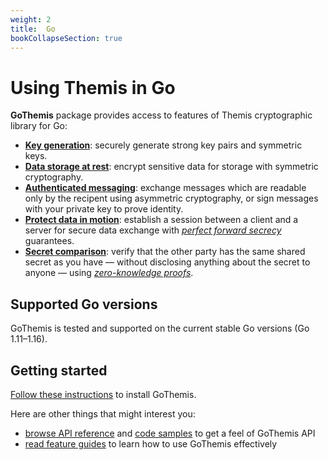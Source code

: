 ```yaml
---
weight: 2
title:  Go
bookCollapseSection: true
---
```


# Using Themis in Go

**GoThemis** package provides access to features of Themis cryptographic library for Go:

- **[Key generation](features/#key-generation)**:
  securely generate strong key pairs and symmetric keys.
- **[Data storage at rest](features/#secure-cell)**:
  encrypt sensitive data for storage with symmetric cryptography.
- **[Authenticated messaging](features/#secure-message)**:
  exchange messages which are readable only by the recipent using asymmetric cryptography,
  or sign messages with your private key to prove identity.
- **[Protect data in motion](features/#secure-session)**:
  establish a session between a client and a server for secure data exchange
  with _[perfect forward secrecy](https://en.wikipedia.org/wiki/Forward_secrecy)_ guarantees.
- **[Secret comparison](features/#secure-comparator)**:
  verify that the other party has the same shared secret as you have —
  without disclosing anything about the secret to anyone —
  using _[zero-knowledge proofs](https://en.wikipedia.org/wiki/Zero-knowledge_proof)_.

## Supported Go versions

GoThemis is tested and supported on the current stable Go versions
(Go 1.11–1.16).

## Getting started

[Follow these instructions](installation/) to install GoThemis.

Here are other things that might interest you:

- [browse API reference](https://pkg.go.dev/github.com/cossacklabs/themis/gothemis?tab=overview)
  and [code samples](examples/) to get a feel of GoThemis API
- [read feature guides](features/) to learn how to use GoThemis effectively
